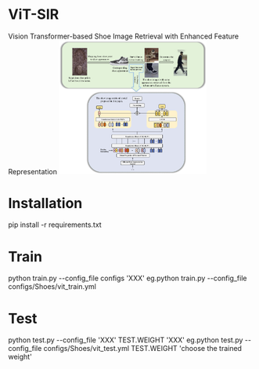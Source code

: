 # ViT-SIR
Vision Transformer-based Shoe Image Retrieval with Enhanced Feature Representation
<img src="ViT_SIR.png" alt="ViT_SIR" style="width: 60%;"/>
# Installation
pip install -r requirements.txt
# Train
python train.py --config_file configs 'XXX'
eg.python train.py --config_file configs/Shoes/vit_train.yml
# Test
python test.py --config_file 'XXX' TEST.WEIGHT 'XXX'
eg.python test.py --config_file configs/Shoes/vit_test.yml TEST.WEIGHT 'choose the trained weight'
